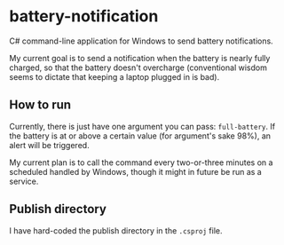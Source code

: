 # battery-notification

C# command-line application for Windows to send battery notifications.

My current goal is to send a notification when the battery is nearly fully charged, so that the battery doesn't overcharge (conventional wisdom seems to dictate that keeping a laptop plugged in is bad).

## How to run

Currently, there is just have one argument you can pass: `full-battery`. If the battery is at or above a certain value (for argument's sake 98%), an alert will be triggered.

My current plan is to call the command every two-or-three minutes on a scheduled handled by Windows, though it might in future be run as a service.

## Publish directory

I have hard-coded the publish directory in the `.csproj` file.

